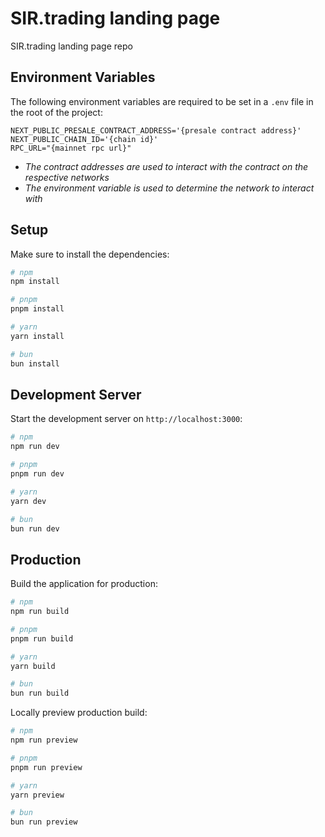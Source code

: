 # SIR.trading landing page
SIR.trading landing page repo

## Environment Variables
The following environment variables are required to be set in a `.env` file in the root of the project:

```dotenv
NEXT_PUBLIC_PRESALE_CONTRACT_ADDRESS='{presale contract address}'
NEXT_PUBLIC_CHAIN_ID='{chain id}'
RPC_URL="{mainnet rpc url}"
```
- _The contract addresses are used to interact with the contract on the respective networks_
- _The environment variable is used to determine the network to interact with_


## Setup

Make sure to install the dependencies:

```bash
# npm
npm install

# pnpm
pnpm install

# yarn
yarn install

# bun
bun install
```

## Development Server

Start the development server on `http://localhost:3000`:

```bash
# npm
npm run dev

# pnpm
pnpm run dev

# yarn
yarn dev

# bun
bun run dev
```

## Production

Build the application for production:

```bash
# npm
npm run build

# pnpm
pnpm run build

# yarn
yarn build

# bun
bun run build
```

Locally preview production build:

```bash
# npm
npm run preview

# pnpm
pnpm run preview

# yarn
yarn preview

# bun
bun run preview
```